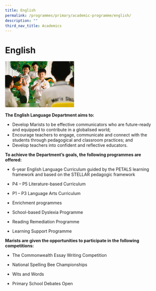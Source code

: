```yaml
---
title: English
permalink: /programmes/primary/academic-programme/english/
description: ""
third_nav_title: Academics
---
```

# English


<img src="/images/Academic%20Programme/Primary/english_v3.png" style="width:45%">

**The English Language Department aims to:**

*   Develop Marists to be effective communicators who are future-ready and equipped to contribute in a globalised world;
*   Encourage teachers to engage, communicate and connect with the students through pedagogical and classroom practices; and
*   Develop teachers into confident and reflective educators.

  

**To achieve the Department’s goals, the following programmes are offered:**

*   6-year English Language Curriculum guided by the PETALS learning framework and based on the STELLAR pedagogic framework  
    
*   P4 – P5 Literature-based Curriculum  
    
*   P1 – P3 Language Arts Curriculum  
    
*   Enrichment programmes  
    
*   School-based Dyslexia Programme  
    
*   Reading Remediation Programme
*   Learning Support Programme  
    

  

**Marists are given the opportunities to participate in the following competitions:**  

*   The Commonwealth Essay Writing Competition  
    
*   National Spelling Bee Championships  
    
*   Wits and Words  
    
*   Primary School Debates Open